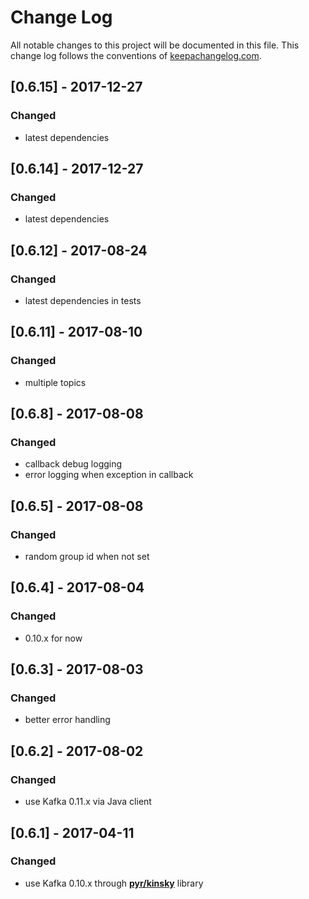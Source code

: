 # Change Log
All notable changes to this project will be documented in this file. This change log follows the conventions of [keepachangelog.com](http://keepachangelog.com/).

## [0.6.15] - 2017-12-27
### Changed
- latest dependencies

## [0.6.14] - 2017-12-27
### Changed
- latest dependencies

## [0.6.12] - 2017-08-24
### Changed
- latest dependencies in tests

## [0.6.11] - 2017-08-10
### Changed
- multiple topics

## [0.6.8] - 2017-08-08
### Changed
- callback debug logging
- error logging when exception in callback

## [0.6.5] - 2017-08-08
### Changed
- random group id when not set

## [0.6.4] - 2017-08-04
### Changed
- 0.10.x for now

## [0.6.3] - 2017-08-03
### Changed
- better error handling

## [0.6.2] - 2017-08-02
### Changed
- use Kafka 0.11.x via Java client

## [0.6.1] - 2017-04-11
### Changed
- use Kafka 0.10.x through **[pyr/kinsky](https://github.com/pyr/kinsky)** library
